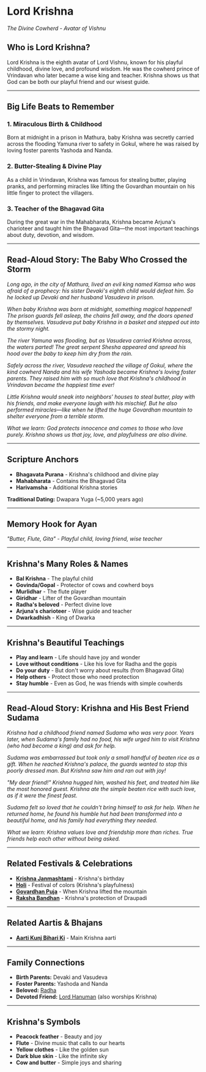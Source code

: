 # Lord Krishna
*The Divine Cowherd - Avatar of Vishnu*

## Who is Lord Krishna?

Lord Krishna is the eighth avatar of Lord Vishnu, known for his playful childhood, divine love, and profound wisdom. He was the cowherd prince of Vrindavan who later became a wise king and teacher. Krishna shows us that God can be both our playful friend and our wisest guide.

---

## Big Life Beats to Remember

### 1. **Miraculous Birth & Childhood**
Born at midnight in a prison in Mathura, baby Krishna was secretly carried across the flooding Yamuna river to safety in Gokul, where he was raised by loving foster parents Yashoda and Nanda.

### 2. **Butter-Stealing & Divine Play**
As a child in Vrindavan, Krishna was famous for stealing butter, playing pranks, and performing miracles like lifting the Govardhan mountain on his little finger to protect the villagers.

### 3. **Teacher of the Bhagavad Gita**
During the great war in the Mahabharata, Krishna became Arjuna's charioteer and taught him the Bhagavad Gita—the most important teachings about duty, devotion, and wisdom.

---

## Read-Aloud Story: The Baby Who Crossed the Storm

*Long ago, in the city of Mathura, lived an evil king named Kamsa who was afraid of a prophecy: his sister Devaki's eighth child would defeat him. So he locked up Devaki and her husband Vasudeva in prison.*

*When baby Krishna was born at midnight, something magical happened! The prison guards fell asleep, the chains fell away, and the doors opened by themselves. Vasudeva put baby Krishna in a basket and stepped out into the stormy night.*

*The river Yamuna was flooding, but as Vasudeva carried Krishna across, the waters parted! The great serpent Shesha appeared and spread his hood over the baby to keep him dry from the rain.*

*Safely across the river, Vasudeva reached the village of Gokul, where the kind cowherd Nanda and his wife Yashoda became Krishna's loving foster parents. They raised him with so much love that Krishna's childhood in Vrindavan became the happiest time ever!*

*Little Krishna would sneak into neighbors' houses to steal butter, play with his friends, and make everyone laugh with his mischief. But he also performed miracles—like when he lifted the huge Govardhan mountain to shelter everyone from a terrible storm.*

*What we learn: God protects innocence and comes to those who love purely. Krishna shows us that joy, love, and playfulness are also divine.*

---

## Scripture Anchors
- **Bhagavata Purana** - Krishna's childhood and divine play
- **Mahabharata** - Contains the Bhagavad Gita
- **Harivamsha** - Additional Krishna stories

**Traditional Dating:** Dwapara Yuga (~5,000 years ago)

---

## Memory Hook for Ayan
*"Butter, Flute, Gita" - Playful child, loving friend, wise teacher*

---

## Krishna's Many Roles & Names
- **Bal Krishna** - The playful child
- **Govinda/Gopal** - Protector of cows and cowherd boys
- **Murlidhar** - The flute player
- **Giridhar** - Lifter of the Govardhan mountain
- **Radha's beloved** - Perfect divine love
- **Arjuna's charioteer** - Wise guide and teacher
- **Dwarkadhish** - King of Dwarka

---

## Krishna's Beautiful Teachings
- **Play and learn** - Life should have joy and wonder
- **Love without conditions** - Like his love for Radha and the gopis
- **Do your duty** - But don't worry about results (from Bhagavad Gita)
- **Help others** - Protect those who need protection
- **Stay humble** - Even as God, he was friends with simple cowherds

---

## Read-Aloud Story: Krishna and His Best Friend Sudama

*Krishna had a childhood friend named Sudama who was very poor. Years later, when Sudama's family had no food, his wife urged him to visit Krishna (who had become a king) and ask for help.*

*Sudama was embarrassed but took only a small handful of beaten rice as a gift. When he reached Krishna's palace, the guards wanted to stop this poorly dressed man. But Krishna saw him and ran out with joy!*

*"My dear friend!" Krishna hugged him, washed his feet, and treated him like the most honored guest. Krishna ate the simple beaten rice with such love, as if it were the finest feast.*

*Sudama felt so loved that he couldn't bring himself to ask for help. When he returned home, he found his humble hut had been transformed into a beautiful home, and his family had everything they needed.*

*What we learn: Krishna values love and friendship more than riches. True friends help each other without being asked.*

---

## Related Festivals & Celebrations
- **[Krishna Janmashtami](../festivals/07-krishna-janmashtami.md)** - Krishna's birthday
- **[Holi](../festivals/04-holi.md)** - Festival of colors (Krishna's playfulness)
- **[Govardhan Puja](../festivals/14-govardhan-puja.md)** - When Krishna lifted the mountain
- **[Raksha Bandhan](../festivals/08-raksha-bandhan.md)** - Krishna's protection of Draupadi

---

## Related Aartis & Bhajans
- **[Aarti Kunj Bihari Ki](../aartis-bhajans/01-aarti-kunj-bihari.md)** - Main Krishna aarti

---

## Family Connections
- **Birth Parents:** Devaki and Vasudeva
- **Foster Parents:** Yashoda and Nanda
- **Beloved:** [Radha](./09-radha.md)
- **Devoted Friend:** [Lord Hanuman](./05-lord-hanuman.md) (also worships Krishna)

---

## Krishna's Symbols
- **Peacock feather** - Beauty and joy
- **Flute** - Divine music that calls to our hearts
- **Yellow clothes** - Like the golden sun
- **Dark blue skin** - Like the infinite sky
- **Cow and butter** - Simple joys and sharing